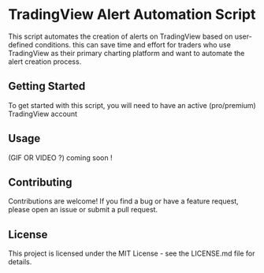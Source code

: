 # TradingView Alert Automation Script

This script automates the creation of alerts on TradingView based on user-defined conditions. this can save time and effort for traders who use TradingView as their primary charting platform and want to automate the alert creation process.

## <b> Getting Started </b>

To get started with this script, you will need to have an active (pro/premium) TradingView account

## <b> Usage </b> 

(GIF OR VIDEO ?) coming soon !

## <b> Contributing </b>
Contributions are welcome! If you find a bug or have a feature request, please open an issue or submit a pull request. 

## <b> License </b>
This project is licensed under the MIT License - see the LICENSE.md file for details.
